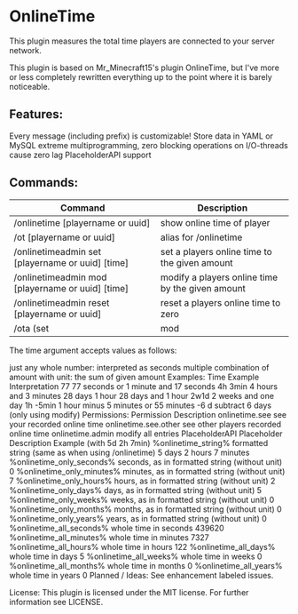 # OnlineTime
This plugin measures the total time players are connected to your server network.

This plugin is based on Mr_Minecraft15's plugin OnlineTime, but I've more or less completely rewritten everything up to the point where it is barely noticeable.

## Features:
Every message (including prefix) is customizable!
Store data in YAML or MySQL
extreme multiprogramming, zero blocking operations on I/O-threads cause zero lag
PlaceholderAPI support

## Commands:
| Command |	Description |
| ------- | ----------- |
| /onlinetime [playername or uuid] | show online time of player |
| /ot [playername or uuid] | alias for /onlinetime |
| /onlinetimeadmin set [playername or uuid] [time] | set a players online time to the given amount |
| /onlinetimeadmin mod [playername or uuid] [time] | modify a players online time by the given amount |
| /onlinetimeadmin reset [playername or uuid] | reset a players online time to zero |
| /ota (set|mod|reset) ... | alias for /onlinetimeadmin |
The time argument accepts values as follows:

just any whole number: interpreted as seconds
multiple combination of amount with unit: the sum of given amount
Examples:
Time Example	Interpretation
77	77 seconds or 1 minute and 17 seconds
4h 3min	4 hours and 3 minutes
28 days 1 hour	28 days and 1 hour
2w1d	2 weeks and one day
1h -5min	1 hour minus 5 minutes or 55 minutes
-6 d	subtract 6 days (only using modify)
Permissions:
Permission	Description
onlinetime.see	see your recorded online time
onlinetime.see.other	see other players recorded online time
onlinetime.admin	modify all entries
PlaceholderAPI
Placeholder	Description	Example (with 5d 2h 7min)
%onlinetime_string%	formatted string (same as when using /onlinetime)	5 days 2 hours 7 minutes
%onlinetime_only_seconds%	seconds, as in formatted string (without unit)	0
%onlinetime_only_minutes%	minutes, as in formatted string (without unit)	7
%onlinetime_only_hours%	hours, as in formatted string (without unit)	2
%onlinetime_only_days%	days, as in formatted string (without unit)	5
%onlinetime_only_weeks%	weeks, as in formatted string (without unit)	0
%onlinetime_only_months%	months, as in formatted string (without unit)	0
%onlinetime_only_years%	years, as in formatted string (without unit)	0
%onlinetime_all_seconds%	whole time in seconds	439620
%onlinetime_all_minutes%	whole time in minutes	7327
%onlinetime_all_hours%	whole time in hours	122
%onlinetime_all_days%	whole time in days	5
%onlinetime_all_weeks%	whole time in weeks	0
%onlinetime_all_months%	whole time in months	0
%onlinetime_all_years%	whole time in years	0
Planned / Ideas:
See enhancement labeled issues.

License:
This plugin is licensed under the MIT license. For further information see LICENSE.
